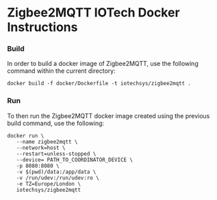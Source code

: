 # Zigbee2MQTT IOTech Docker Instructions

### Build
In order to build a docker image of Zigbee2MQTT, use the following command within the current directory:

    docker build -f docker/Dockerfile -t iotechsys/zigbee2mqtt .

### Run
To then run the Zigbee2MQTT docker image created using the previous build command, use the following:

    docker run \
       --name zigbee2mqtt \
       --network=host \
       --restart=unless-stopped \
       --device= PATH_TO_COORDINATOR_DEVICE \
       -p 8080:8080 \
       -v $(pwd)/data:/app/data \
       -v /run/udev:/run/udev:ro \
       -e TZ=Europe/London \
       iotechsys/zigbee2mqtt
